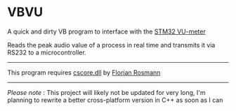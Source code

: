 # VBVU
A quick and dirty VB program to interface with the [STM32 VU-meter](https://github.com/Anthex/stripControl)

Reads the peak audio value of a process in real time and transmits it via RS232
to a microcontroller.

---
This program requires [cscore.dll](https://github.com/filoe/cscore) by [Florian Rosmann](https://github.com/filoe)

---
*Please note* : This project will likely not be updated for very long, I'm planning to rewrite a better cross-platform version in C++ as soon as I can
